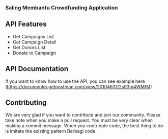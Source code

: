 ### Saling Membantu Crowdfunding Application

## API Features

-   Get Campaigns List
-   Get Campaign Detail
-   Get Donors List
-   Donate to Campaign

## API Documentation

If you want to know how to use the API, you can see example here (https://documenter.getpostman.com/view/20104631/2s93m4WMfM)

## Contributing

We are very glad if you want to contribute and join our community.
Please take note when you make a pull request. You must be very clear when making a commit message.
When you contribute code, the best thing to do is imitate the existing pattern Berbagi code.
